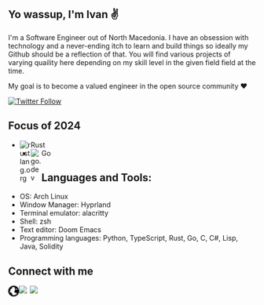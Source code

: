 ## Yo wassup, I'm Ivan ✌️

I'm a Software Engineer out of North Macedonia.
I have an obsession with technology and a never-ending itch to learn and build things so ideally my Github should be a reflection of that.
You will find various projects of varying quaility here depending on my skill level in the given field field at the time.

My goal is to become a valued engineer in the open source community ❤️

[![Twitter Follow](https://img.shields.io/twitter/follow/ivche_dev?color=1DA1F2&logo=twitter&style=for-the-badge)](https://twitter.com/intent/follow?original_referer=https%3A%2F%2Fgithub.com%2Fitrajkov&screen_name=ivche_dev)

## Focus of 2024
- [<img align="left" alt="rustlang.org" width="22px" src="https://chinese.freecodecamp.org/news/content/images/2021/02/rust-mascot.png"/>][rust] Rust
- [<img align="left" alt="go.dev" width="22px" src="https://miro.medium.com/v2/resize:fit:600/1*i2skbfmDsHayHhqPfwt6pA.png"/>][go]Go

## Languages and Tools:
  - OS: Arch Linux
  - Window Manager: Hyprland
  - Terminal emulator: alacritty
  - Shell: zsh
  - Text editor: Doom Emacs
  - Programming languages: Python, TypeScript, Rust, Go, C, C#, Lisp, Java, Solidity

## Connect with me

[<img align="left" width="22px" src="https://raw.githubusercontent.com/iconic/open-iconic/master/svg/globe.svg" />][website]
[<img align="left" width="22px" src="https://cdn.jsdelivr.net/npm/simple-icons@v3/icons/twitter.svg" />][twitter]
[<img align="left" width="22px" src="https://cdn.jsdelivr.net/npm/simple-icons@v3/icons/linkedin.svg" />][linkedin]
     
[website]: https://trajkov.mk
[twitter]: https://twitter.com/ivche_dev
[linkedin]: https://linkedin.com/in/itrajkov
[rust]: https://rustlang.org/
[go]: https://go.dev
